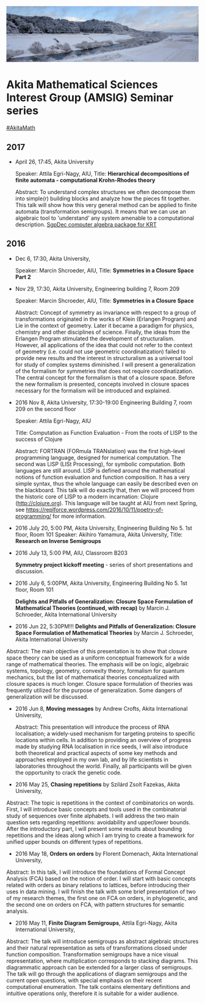 ![snowy river](2017SnowRiver.png)
# Akita Mathematical Sciences Interest Group (AMSIG) Seminar series

[#AkitaMath](https://twitter.com/hashtag/AkitaMath)

## 2017
* April 26, 17:45, Akita University

  Speaker: Attila Egri-Nagy, AIU, Title: **Hierarchical decompositions of finite automata - computational Krohn-Rhodes theory**
  
  Abstract: To understand complex structures we often decompose them into simple(r) building blocks and analyze how the pieces fit together. This talk will show how this very general method can be applied to finite automata (transformation semigroups). It means that we can use an algebraic tool to 'understand' any system amenable to a computational description. [SgpDec computer algebra package for KRT](http://gap-packages.github.io/sgpdec/)
  
## 2016

* Dec 6, 17:30, Akita University,

  Speaker: Marcin Shcroeder, AIU, Title: **Symmetries in a Closure Space Part 2** 

* Nov 29, 17:30, Akita University, Engineering building 7, Room 209

  Speaker: Marcin Shcroeder, AIU, Title: **Symmetries in a Closure Space**

  Abstract: Concept of symmetry as invariance with respect to a group of transformations originated in the works of Klein (Erlangen Program) and Lie in the context of geometry. Later it became a paradigm for physics, chemistry and other disciplines of science. Finally, the ideas from the Erlangen Program stimulated the development of structuralism. However, all applications of the idea that could not refer to the context of geometry (i.e. could not use geometric coordinatization) failed to provide new results and the interest in structuralism as a universal tool for study of complex systems diminished. I will present a generalization of the formalism for symmetries that does not require coordinatization. The central concept for the formalism is that of a closure space. Before the new formalism is presented,  concepts involved in closure spaces necessary for the formalism will be introduced and explained. 

* 2016 Nov 8, Akita University, 17:30-19:00 Engineering Building 7, room 209 on the second floor

  Speaker: Attila Egri-Nagy, AIU

  Title: Computation as Function Evaluation - From the roots of LISP to the success of Clojure

  Abstract: FORTRAN (FORmula TRANslation) was the first high-level programming language, designed for numerical computation. The second was LISP (LISt Processing), for symbolic computation. Both languages are still around. LISP is defined around the mathematical notions of  function evaluation and function composition. It has a very simple syntax, thus the whole language can easily be described even on the blackboard. This talk will do exactly that, then we will proceed from the historic core of LISP to a modern incarnation: Clojure (http://clojure.org). This language will be taught at AIU from next Spring, see https://replforce.wordpress.com/2016/10/11/poetry-of-programming/ for more information.

* 2016 July 20, 5:00 PM, Akita University, Engineering Building No 5. 1st floor, Room 101
  Speaker: Akihiro Yamamura, Akita University, Title: **Research on Inverse Semigroups**

* 2016 July 13, 5:00 PM, AIU, Classroom B203

  **Symmetry project kickoff meeting** - series of short presentations and discussion.

* 2016 July 6, 5:00PM, Akita University, Engineering Building No 5. 1st floor, Room 101 
  
  **Delights and Pitfalls of Generalization: Closure Space Formulation of Mathematical Theories (continued, with recap)** by Marcin J. Schroeder, Akita International University

* 2016 Jun 22, 5:30PM!!! **Delights and Pitfalls of Generalization: Closure Space Formulation of Mathematical Theories** by Marcin J. Schroeder, Akita International University

 Abstract: The main objective of this presentation is to show that closure space theory can be used as a uniform conceptual framework for a wide range of mathematical theories. The emphasis will be on logic, algebraic systems, topology, geometry, convexity theory, formalism for quantum mechanics, but the list of mathematical theories conceptualized with closure spaces is much longer. Closure space formulation of theories was frequently utilized for the purpose of generalization. Some dangers of generalization will be discussed. 
* 2016 Jun 8, **Moving messages** by Andrew Crofts, Akita International University,

  Abstract: This presentation will introduce the process of RNA localisation; a widely-used mechanism for targeting proteins to specific locations within cells. In addition to providing an overview of progress made by studying RNA localisation in rice seeds, I will also introduce both theoretical and practical aspects of some key methods and approaches employed in my own lab, and by life scientists in laboratories throughout the world. Finally, all participants will be given the opportunity to crack the genetic code.

* 2016 May 25, **Chasing repetitions** by Szilárd Zsolt Fazekas, Akita University,
 
 Abstract: The topic is repetitions in the context of combinatorics on words. First, I will introduce basic concepts and tools used in the combinatorial study of sequences over finite alphabets. I will address the two main question sets regarding repetitions: avoidability and upper/lower bounds. After the introductory part, I will present some results about bounding repetitions and the ideas along which I am trying to create a framework for unified upper bounds on different types of repetitions.

* 2016 May 18, **Orders on orders** by Florent Domenach, Akita International University, 

 Abstract: In this talk, I will introduce the foundations of Formal Concept Analysis (FCA) based on the notion of order. I will start with basic concepts related with orders as binary relations to lattices, before introducing their uses in data mining. I will finish the talk with some brief presentation of two of my research themes, the first one on FCA on orders, in phylogenetic, and the second one on orders on FCA,  with pattern structures for semantic analysis. 

* 2016 May 11, **Finite Diagram Semigroups**, Attila Egri-Nagy, Akita International University, 

 Abstract: The talk will introduce semigroups as abstract algebraic structures and their natural representation as sets of transformations closed under function composition. Transformation semigroups have a nice visual representation, where multiplication corresponds to stacking diagrams. This diagrammatic approach can be extended for a larger class of semigroups. The talk will go through the applications of diagram semigroups and the current open questions, with special emphasis on their recent computational enumeration. The talk contains elementary definitions and intuitive operations only, therefore it is suitable for a wider audience. 
